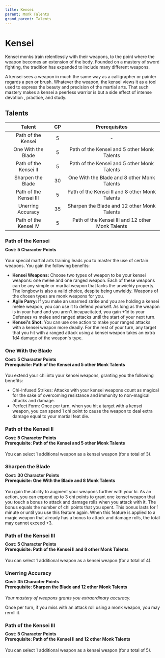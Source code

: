 ```yaml
---
title: Kensei
parent: Monk Talents
grand_parent: Talents
---
```


# Kensei
Kensei monks train relentlessly with their weapons, to the point where the weapon becomes an extension of the body. Founded on a mastery of sword fighting, the tradition has expanded to include many different weapons.

A kensei sees a weapon in much the same way as a calligrapher or painter regards a pen or brush. Whatever the weapon, the kensei views it as a tool used to express the beauty and precision of the martial arts. That such mastery makes a kensei a peerless warrior is but a side effect of intense devotion , practice, and study.

## Talents

| Talent | CP | Prerequisites |
|:------:|:--:|:-------------:|
| Path of the Kensei | 5 | - |
| One With the Blade | 5 | Path of the Kensei and 5 other Monk Talents |
| Path of the Kensei II | 5 | Path of the Kensei and 5 other Monk Talents |
| Sharpen the Blade | 30 | One With the Blade and 8 other Monk Talents |
| Path of the Kensei III | 5 | Path of the Kensei II and 8 other Monk Talents |
| Unerring Accuracy | 35 | Sharpen the Blade and 12 other Monk Talents |
| Path of the Kensei IV | 5 | Path of the Kensei III and 12 other Monk Talents |

### Path of the Kensei

<div style="margin-top:-10px;"></div>

#### **Cost:** 5 Character Points
Your special martial arts training leads you to master the use of certain weapons. You gain the following benefits:
* **Kensei Weapons:** Choose two types of weapon to be your kensei weapons: one melee and one ranged weapon. Each of these weapons can be any simple or martial weapon that lacks the unwieldy property. The longbow is also a valid choice, despite being unwieldy. Weapons of the chosen types are monk weapons for you.
* **Agile Parry:** If you make an unarmed strike and you are holding a kensei melee weapon, you can use it to defend yourself. As long as the weapon is in your hand and you aren't incapacitated, you gain +1d to your Defenses vs melee and ranged attacks until the start of your next turn.
* **Kensei's Shot:** You can use one action to make your ranged attacks with a kensei weapon more deadly. For the rest of your turn, any target that you hit with a ranged attack using a kensei weapon takes an extra 1d4 damage of the weapon's type.

### One With the Blade

<div style="margin-top:-10px;"></div>

#### **Cost:** 5 Character Points<br>**Prerequisite:** Path of the Kensei and 5 other Monk Talents
You extend your chi into your kensei weapons, granting you the following benefits:

- Chi-Infused Strikes: Attacks with your kensei weapons count as magical for the sake of overcoming resistance and immunity to non-magical attacks and damage.
- Perfect Form: Once per turn, when you hit a target with a kensei weapon, you can spend 1 chi point to cause the weapon to deal extra damage equal to your martial feat die.

### Path of the Kensei II

<div style="margin-top:-10px;"></div>

#### **Cost:** 5 Character Points<br>**Prerequisite:** Path of the Kensei and 5 other Monk Talents
You can select 1 additional weapon as a kensei weapon (for a total of 3).

### Sharpen the Blade

<div style="margin-top:-10px;"></div>

#### **Cost:** 30 Character Points<br>**Prerequisite:** One With the Blade and 8 Monk Talents
You gain the ability to augment your weapons further with your ki. As an action, you can expend up to 3 chi points to grant one kensei weapon that you touch a bonus to attack and damage rolls when you attack with it. The bonus equals the number of chi points that you spent. This bonus lasts for 1 minute or until you use this feature again. When this feature is applied to a magic weapon that already has a bonus to attack and damage rolls, the total may cannot exceed +3.

### Path of the Kensei III

<div style="margin-top:-10px;"></div>

#### **Cost:** 5 Character Points<br>**Prerequisite:** Path of the Kensei II and 8 other Monk Talents
You can select 1 additional weapon as a kensei weapon (for a total of 4).

### Unerring Accuracy

<div style="margin-top:-10px;"></div>

#### **Cost:** 35 Character Points<br>**Prerequisite:** Sharpen the Blade and 12 other Monk Talents
*Your mastery of weapons grants you extraordinary accuracy.*

Once per turn, if you miss with an attack roll using a monk weapon, you may reroll it.

### Path of the Kensei III

<div style="margin-top:-10px;"></div>

#### **Cost:** 5 Character Points<br>**Prerequisite:** Path of the Kensei II and 12 other Monk Talents
You can select 1 additional weapon as a kensei weapon (for a total of 5).
